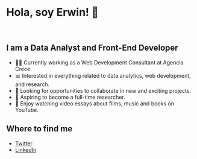 # Hola, soy Erwin! 👋
<br/>

## I am a Data Analyst and Front-End Developer

- 👨‍💻 Currently working as a Web Development Consultant at Agencia Crece.
- 📊 Interested in everything related to data analytics, web development, and research.
- 🤝 Looking for opportunities to collaborate in new and exciting projects.
- 📃 Aspiring to become a full-time researcher.
- 🎥 Enjoy watching video essays about films, music and books on YouTube.

## Where to find me

- [Twitter](https://twitter.com/ErwinRMendez)
- [LinkedIn](https://www.linkedin.com/in/erwinmendez/)
